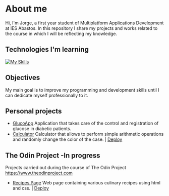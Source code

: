 # About me

<p>Hi, I'm Jorge, a first year student of Multiplatform Applications Development at IES Abastos. In this repository I share my projects and works related to the course in which I will be reflecting my knowledge.</p>

## Technologies I'm learning

[![My Skills](https://skillicons.dev/icons?i=java,js,html,css,github,git,linux,mysql,docker,vscode&perline=5)](https://skillicons.dev)

## Objectives

<p>My main goal is to improve my programming and development skills until I can dedicate myself professionally to it.</p>


## Personal projects

- [GlucoApp](https://github.com/cokke93/AppGlucosa.git) Application that takes care of the control and registration of glucose in diabetic patients.
- [Calculator](https://github.com/cokke93/Calculadora) Calculator that allows to perform simple arithmetic operations and randomly change the color of the case. | [Deploy](https://cokke93.github.io/Calculadora/)

## The Odin Project -In progress
 
Projects carried out during the course of The Odin Project <br>
https://www.theodinproject.com <br>
- [Recipes Page](https://github.com/cokke93/odin-recipes) Web page containing various culinary recipes using html and css. | [Deploy](https://cokke93.github.io/odin-recipes/)
